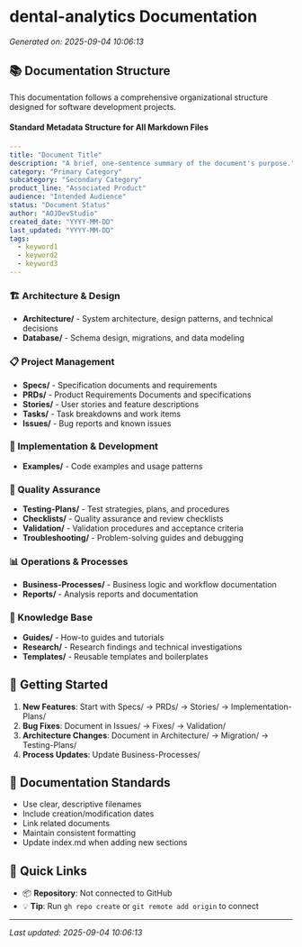 # dental-analytics Documentation

*Generated on: 2025-09-04 10:06:13*

## 📚 Documentation Structure

This documentation follows a comprehensive organizational structure designed for software development projects.

#### Standard Metadata Structure for All Markdown Files

```yaml
---
title: "Document Title"
description: "A brief, one-sentence summary of the document's purpose."
category: "Primary Category"
subcategory: "Secondary Category"
product_line: "Associated Product"
audience: "Intended Audience"
status: "Document Status"
author: "AOJDevStudio"
created_date: "YYYY-MM-DD"
last_updated: "YYYY-MM-DD"
tags:
  - keyword1
  - keyword2
  - keyword3
---
```

### 🏗️ Architecture & Design
- **Architecture/** - System architecture, design patterns, and technical decisions
- **Database/** - Schema design, migrations, and data modeling

### 📋 Project Management
- **Specs/** - Specification documents and requirements
- **PRDs/** - Product Requirements Documents and specifications
- **Stories/** - User stories and feature descriptions  
- **Tasks/** - Task breakdowns and work items
- **Issues/** - Bug reports and known issues

### 🔧 Implementation & Development
- **Examples/** - Code examples and usage patterns

### 🧪 Quality Assurance
- **Testing-Plans/** - Test strategies, plans, and procedures
- **Checklists/** - Quality assurance and review checklists
- **Validation/** - Validation procedures and acceptance criteria
- **Troubleshooting/** - Problem-solving guides and debugging

### 📊 Operations & Processes
- **Business-Processes/** - Business logic and workflow documentation
- **Reports/** - Analysis reports and documentation

### 📖 Knowledge Base
- **Guides/** - How-to guides and tutorials
- **Research/** - Research findings and technical investigations
- **Templates/** - Reusable templates and boilerplates

## 🚀 Getting Started

1. **New Features**: Start with Specs/ → PRDs/ → Stories/ → Implementation-Plans/
2. **Bug Fixes**: Document in Issues/ → Fixes/ → Validation/
3. **Architecture Changes**: Document in Architecture/ → Migration/ → Testing-Plans/
4. **Process Updates**: Update Business-Processes/

## 📝 Documentation Standards

- Use clear, descriptive filenames
- Include creation/modification dates
- Link related documents
- Maintain consistent formatting
- Update index.md when adding new sections

## 🔗 Quick Links

- 📦 **Repository**: Not connected to GitHub
- 💡 **Tip**: Run `gh repo create` or `git remote add origin` to connect

---
*Last updated: 2025-09-04 10:06:13*
